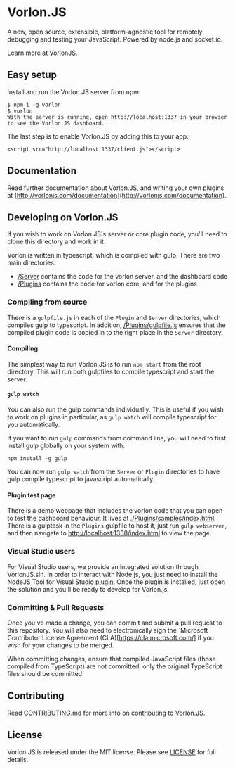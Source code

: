 # Vorlon.JS

A new, open source, extensible, platform-agnostic tool for remotely debugging and testing your JavaScript. Powered by node.js and socket.io.

Learn more at [VorlonJS](http://vorlonjs.com).


## Easy setup

Install and run the Vorlon.JS server from npm:

```
$ npm i -g vorlon
$ vorlon
With the server is running, open http://localhost:1337 in your browser to see the Vorlon.JS dashboard.
```

The last step is to enable Vorlon.JS by adding this to your app:

```
<script src="http://localhost:1337/client.js"></script>
```

## Documentation

Read further documentation about Vorlon.JS, and writing your own plugins at [http://vorlonjs.com/documentation](http://vorlonjs.com/documentation).

## Developing on Vorlon.JS

If you wish to work on Vorlon.JS's server or core plugin code, you'll need to clone this directory and work in it.

Vorlon is written in typescript, which is compiled with gulp. There are two main directories:

* [/Server](./Server) contains the code for the vorlon server, and the dashboard code
* [/Plugins](./Plugins) contains the code for vorlon core, and for the plugins

### Compiling from source

There is a `gulpfile.js` in each of the `Plugin` and `Server` directories, which compiles gulp to typescript. In addition, [/Plugins/gulpfile.js](./Plugins/gulpfile.js) ensures that the compiled plugin code is copied in to the right place in the `Server` directory.

#### Compiling

The simplest way to run Vorlon.JS is to run `npm start` from the root directory. This will run both gulpfiles to compile typescript and start the server.

#### `gulp watch`

You can also run the gulp commands individually. This is useful if you wish to work on plugins in particular, as `gulp watch` will compile typescript for you automatically.

If you want to run `gulp` commands from command line, you will need to first install gulp globally on your system with:

```
npm install -g gulp
```

You can now run `gulp watch` from the `Server` or `Plugin` directories to have gulp compile typescript to javascript automatically.

#### Plugin test page

There is a demo webpage that includes the vorlon code that you can open to test the dashboard behaviour. It lives at [./Plugins/samples/index.html](./Plugins/samples/index.html). There is a gulptask in the `Plugins` gulpfile to host it, just run `gulp webserver`, and then navigate to [http://localhost:1338/index.html](http://localhost:1338/index.html) to view the page.

### Visual Studio users

For Visual Studio users, we provide an integrated solution through VorlonJS.sln. In order to interact with Node.js, you just need to install the NodeJS Tool for Visual Studio [plugin](https://nodejstools.codeplex.com/).
Once the plugin is installed, just open the solution and you'll be ready to develop for Vorlon.js.

### Committing & Pull Requests

Once you've made a change, you can commit and submit a pull request to this repository. You will also need to electronically sign the `Microsoft Contributor License Agreement (CLA)[https://cla.microsoft.com/] if you wish for your changes to be merged.

When committing changes, ensure that compiled JavaScript files (those compiled from TypeScript) are not committed, only the original TypeScript files should be committed.

## Contributing

Read [CONTRIBUTING.md](./CONTRIBUTING.md) for more info on contributing to Vorlon.JS.

## License

Vorlon.JS is released under the MIT license. Please see [LICENSE](./LICENSE) for full details.
